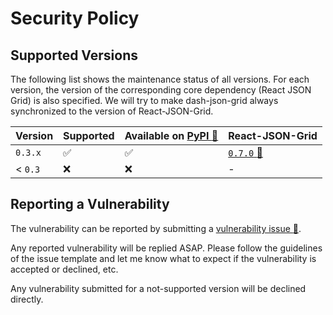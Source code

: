 # Security Policy

## Supported Versions

The following list shows the maintenance status of all versions. For each version,
the version of the corresponding core dependency (React JSON Grid) is also specified.
We will try to make dash-json-grid always synchronized to the version of
React-JSON-Grid.

| Version | Supported          | Available on [PyPI :link:][link-pypi] | React-JSON-Grid  |
| ------- | ------------------ | ------------------ | ------------------ |
| `0.3.x`   | :white_check_mark: | :white_check_mark: | [`0.7.0` :link:][link-rjg-070] |
| < `0.3`   | :x:                | :x:                | -                  |

## Reporting a Vulnerability

The vulnerability can be reported by submitting a [vulnerability issue :link:][link-issue].

Any reported vulnerability will be replied ASAP. Please follow the guidelines of the issue
template and let me know what to expect if the vulnerability is accepted or declined, etc.

Any vulnerability submitted for a not-supported version will be declined directly.

[link-pypi]:https://pypi.org/project/dash-json-grid
[link-issue]:https://github.com/cainmagi/dash-json-grid/issues/new?assignees=&labels=vulnerability%2Cto+be+solved&projects=&template=vulnerability_report.yml&title=%5BVUL%5D

[link-rjg-070]:https://github.com/RedHeadphone/react-json-grid/tree/94e0da926a63d3bd810357eac84b871eeea49f00
